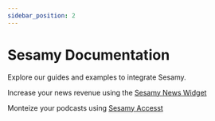 ```yaml
---
sidebar_position: 2
---
```


# Sesamy Documentation

Explore our guides and examples to integrate Sesamy.

Increase your news revenue using the [Sesamy News Widget](/docs/news-widget/getting-started)

Monteize your podcasts using [Sesamy Accesst](/docs/access/getting-started)
